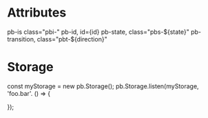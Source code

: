 # Attributes

pb-is           class="pbi-"
pb-id,          id={id}
pb-state,       class="pbs-${state}"
pb-transition,  class="pbt-${direction}"

# Storage


const myStorage = new pb.Storage();
pb.Storage.listen(myStorage, 'foo.bar'. () => {

});
